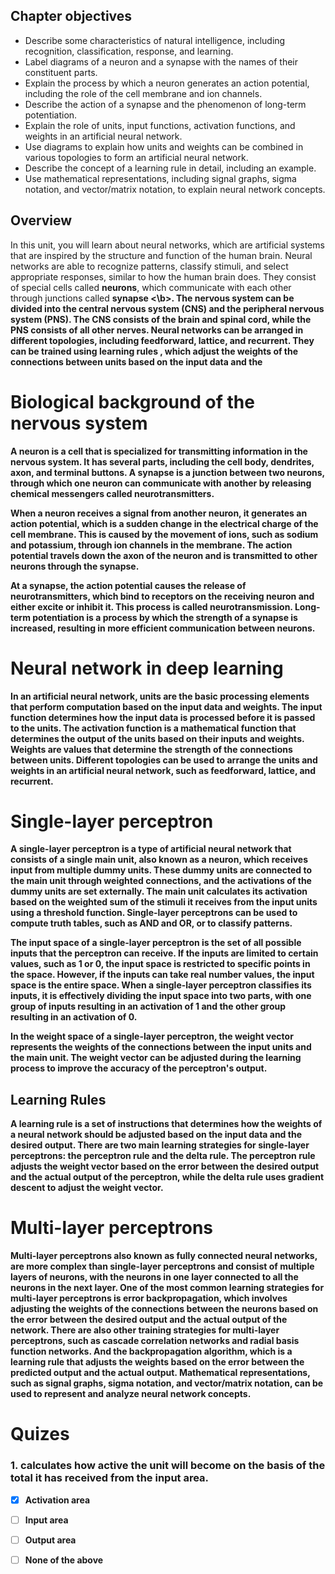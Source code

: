## Chapter objectives 

* Describe some characteristics of natural intelligence, including recognition, classification, response, and learning.
* Label diagrams of a neuron and a synapse with the names of their constituent parts.
* Explain the process by which a neuron generates an action potential, including the role of the cell membrane and ion channels.
* Describe the action of a synapse and the phenomenon of long-term potentiation.
* Explain the role of units, input functions, activation functions, and weights in an artificial neural network.
* Use diagrams to explain how units and weights can be combined in various topologies to form an artificial neural network.
* Describe the concept of a learning rule in detail, including an example.
* Use mathematical representations, including signal graphs, sigma notation, and vector/matrix notation, to explain neural network concepts.


## Overview

In this unit, you will learn about neural networks, which are artificial systems that are inspired by the structure and function of the human brain. Neural networks are able to recognize patterns, classify stimuli, and select appropriate responses, similar to how the human brain does. They consist of special cells called <b>neurons</b>, which communicate with each other through junctions called <b> synapse <\b>. The nervous system can be divided into the central nervous system (CNS) and the peripheral nervous system (PNS). The CNS consists of the brain and spinal cord, while the PNS consists of all other nerves. Neural networks can be arranged in different topologies, including feedforward, lattice, and recurrent. They can be trained using <b> learning rules </b>, which adjust the weights of the connections between units based on the input data and the

# Biological background of the nervous system

A neuron is a cell that is specialized for transmitting information in the nervous system. It has several parts, including the cell body, dendrites, axon, and terminal buttons. A synapse is a junction between two neurons, through which one neuron can communicate with another by releasing chemical messengers called neurotransmitters.

When a neuron receives a signal from another neuron, it generates an action potential, which is a sudden change in the electrical charge of the cell membrane. This is caused by the movement of ions, such as sodium and potassium, through ion channels in the membrane. The action potential travels down the axon of the neuron and is transmitted to other neurons through the synapse.

At a synapse, the action potential causes the release of neurotransmitters, which bind to receptors on the receiving neuron and either excite or inhibit it. This process is called neurotransmission. Long-term potentiation is a process by which the strength of a synapse is increased, resulting in more efficient communication between neurons.

# Neural network in deep learning 

In an artificial neural network, units are the basic processing elements that perform computation based on the input data and weights. The input function determines how the input data is processed before it is passed to the units. The activation function is a mathematical function that determines the output of the units based on their inputs and weights. Weights are values that determine the strength of the connections between units. Different topologies can be used to arrange the units and weights in an artificial neural network, such as feedforward, lattice, and recurrent.



# Single-layer perceptron

A single-layer perceptron is a type of artificial neural network that consists of a single main unit, also known as a neuron, which receives input from multiple dummy units. These dummy units are connected to the main unit through weighted connections, and the activations of the dummy units are set externally. The main unit calculates its activation based on the weighted sum of the stimuli it receives from the input units using a threshold function. Single-layer perceptrons can be used to compute truth tables, such as AND and OR, or to classify patterns.

The input space of a single-layer perceptron is the set of all possible inputs that the perceptron can receive. If the inputs are limited to certain values, such as 1 or 0, the input space is restricted to specific points in the space. However, if the inputs can take real number values, the input space is the entire space. When a single-layer perceptron classifies its inputs, it is effectively dividing the input space into two parts, with one group of inputs resulting in an activation of 1 and the other group resulting in an activation of 0.

In the weight space of a single-layer perceptron, the weight vector represents the weights of the connections between the input units and the main unit. The weight vector can be adjusted during the learning process to improve the accuracy of the perceptron's output.<br>


##  Learning Rules

A learning rule is a set of instructions that determines how the weights of a neural network should be adjusted based on the input data and the desired output. There are two main learning strategies for single-layer perceptrons: the perceptron rule and the delta rule. The perceptron rule adjusts the weight vector based on the error between the desired output and the actual output of the perceptron, while the delta rule uses gradient descent to adjust the weight vector.

#  Multi-layer perceptrons

Multi-layer perceptrons also known as fully connected neural networks, are more complex than single-layer perceptrons and consist of multiple layers of neurons, with the neurons in one layer connected to all the neurons in the next layer. One of the most common learning strategies for multi-layer perceptrons is error backpropagation, which involves adjusting the weights of the connections between the neurons based on the error between the desired output and the actual output of the network. There are also other training strategies for multi-layer perceptrons, such as cascade correlation networks and radial basis function networks. And the backpropagation algorithm, which is a learning rule that adjusts the weights based on the error between the predicted output and the actual output. Mathematical representations, such as signal graphs, sigma notation, and vector/matrix notation, can be used to represent and analyze neural network concepts.


# Quizes


### 1. calculates how active the unit will become on the basis of the total it has received from the input area.
- [X]  Activation area
- [ ]  Input area
- [ ]  Output area
- [ ]  None of the above


  
 


